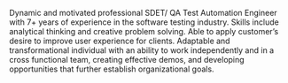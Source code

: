 Dynamic and motivated professional SDET/ QA Test Automation Engineer with 7+ years of experience in the software testing industry. Skills include analytical thinking and creative problem solving. Able to apply customer’s desire to improve user experience for clients. Adaptable and transformational individual with an ability to work independently and in a cross functional team, creating effective demos, and developing opportunities that further establish organizational goals.
